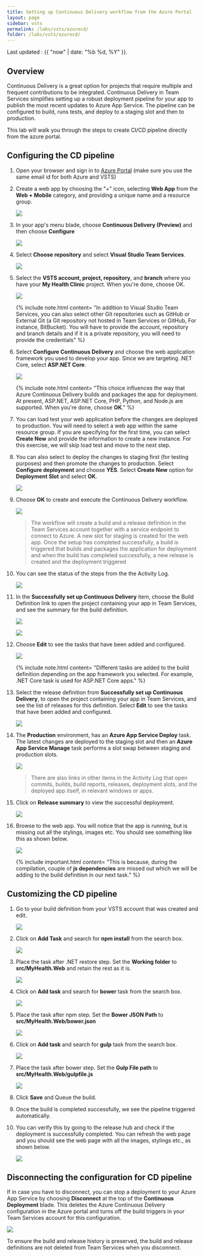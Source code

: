 ```yaml
---
title: Setting up Continuous Delivery workflow from the Azure Portal
layout: page
sidebar: vsts
permalink: /labs/vsts/azurecd/
folder: /labs/vsts/azurecd/
---
```


Last updated : {{ "now" | date: "%b %d, %Y" }}.

## Overview

Continuous Delivery is a great option for projects that require multiple and frequent contributions to be integrated. Continuous Delivery in Team Services simplifies setting up a robust deployment pipeline for your app to publish the most recent updates to Azure App Service. The pipeline can be configured to build, runs tests, and deploy to a staging slot and then to production.

This lab will walk you through the steps to create CI/CD pipeline directly from the azure portal.

## Configuring the CD pipeline

1. Open your browser and sign in to [Azure Portal](https://portal.azure.com) (make sure you use the same email id for both Azure and VSTS)

1. Create a web app by choosing the "+" icon, selecting **Web App** from the **Web + Mobile** category, and providing a unique name and a resource group.

   ![](images/1.png)

1. In your app's menu blade, choose **Continuous Delivery (Preview)** and then choose **Configure**

   ![](images/2.png)

1. Select **Choose repository** and select **Visual Studio Team Services**.

   ![](images/3.png)

1. Select the **VSTS account, project, repository**, and **branch** where you have your **My Health Clinic** project. When you're done, choose OK.

   ![](images/4.png)

   {% include note.html content= "In addition to Visual Studio Team Services, you can also select other Git repositories such as GitHub or External Git (a Git  repository not hosted in Team Services or GitHub, For instance, BitBucket). You will have to provide the account, repository and branch details and if it is a private repository, you will need to provide the credentials" %}

1. Select **Configure Continuous Delivery** and choose the web application framework you used to develop your app. Since we are targeting .NET Core, select **ASP.NET Core**.

   ![](images/5.png)

   {% include note.html content= "This choice influences the way that Azure Continuous Delivery builds and packages the app for deployment. At present, ASP.NET, ASP.NET Core, PHP, Python, and Node.js are supported. When you're done, choose **OK**." %}

1. You can load test your web application before the changes are deployed to production. You will need to select a web app within the same resource group. If you are specifying for the first time, you can select **Create New** and provide the information to create a new instance. For this exercise, we will skip load test and move to the next step.

1. You can also select to deploy the changes to staging first (for testing purposes) and then promote the changes to production. Select **Configure deployment** and choose **YES**. Select **Create New** option for **Deployment Slot**  and select **OK**.

   ![](images/7.png)

1. Choose **OK** to create and execute the Continuous Delivery workflow.

   ![](images/8.png)

    >The workflow will create a build and a release definition in the Team Services account together with a service endpoint to connect to Azure. A new slot for staging is created for the web app. Once the setup has completed successfully, a build is triggered that builds and packages the application for deployment and when the build has completed successfully, a new release is created and the deployment triggered

1. You can see the status of the steps from the the Activity Log.

    ![](images/9.png)

1. In the **Successfully set up Continuous Delivery** item, choose the Build Definition link to open the project containing your app in Team Services, and see the summary for the build definition. 

    ![](images/12.png)

    ![](images/11.png)

1. Choose **Edit** to see the tasks that have been added and configured.

    ![](images/13.png)

    {% include note.html content= "Different tasks are added to the build definition depending on the app framework you selected. For example, .NET Core task is used for ASP.NET Core apps." %}

1. Select the release definition from **Successfully set up Continuous Delivery**, to open the project containing your app in Team Services, and see the list of releases for this definition. Select **Edit** to see the tasks that have been added and configured.

    ![](images/14.png)

1. The **Production** environment, has an **Azure App Service Deploy** task. The latest changes are deployed to the staging slot and then an **Azure App Service Manage** task performs a slot swap between staging and production slots.

    ![](images/16.png)

    >There are also links in other items in the Activity Log that open commits, builds, build reports, releases, deployment slots, and the deployed app itself, in relevant windows or apps.

1. Click on **Release summary** to view the successful deployment. 

    ![](images/18.png)

1. Browse to the web app. You will notice that the app is running, but is missing out all the stylings, images etc. You should see something like this as shown below.

    ![](images/19.png)

    {% include important.html content= "This is because, during the compilation, couple of **js dependencies** are missed out which we will be adding to the build definition in our next task." %}

## Customizing the CD pipeline

1. Go to your build definition from your VSTS account that was created and edit.

   ![](images/20.png)

1. Click on **Add Task** and search for **npm install** from the search box.

   ![](images/21.png)

1. Place the task after .NET restore step. Set the **Working folder** to **src/MyHealth.Web** and retain the rest as it is.

   ![](images/22.png)

1. Click on **Add task** and search for **bower** task from the search box.

   ![](images/23.png)

1. Place the task after npm step. Set the **Bower JSON Path** to **src/MyHealth.Web/bower.json**

   ![](images/24.png)

1. Click on **Add task** and search for **gulp** task from the search box.

   ![](images/25.png)

1. Place the task after bower step. Set the **Gulp File path** to **src/MyHealth.Web/gulpfile.js**

   ![](images/26.png)

1. Click **Save** and Queue the build.

1. Once the build is completed successfully, we see the pipeline triggered automatically.

1. You can verify this by going to the release hub and check if the deployment is successfully completed. You can refresh the web page and you should see the web page with all the images, stylings etc., as shown below.

    ![](images/27.png)

## Disconnecting the configuration for CD pipeline

If in case you have to disconnect, you can stop a deployment to your Azure App Service by choosing **Disconnect** at the top of the **Continuous Deployment** blade. This deletes the Azure Continuous Delivery configuration in the Azure portal and turns off the build triggers in your Team Services account for this configuration.

![](images/17.png)

To ensure the build and release history is preserved, the build and release definitions are not deleted from Team Services when you disconnect.